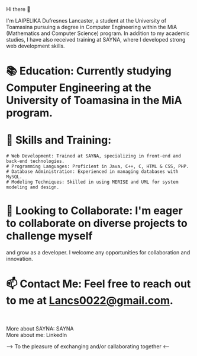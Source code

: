 Hi there 👋

I'm LAIPELIKA Dufresnes Lancaster, a student at the University of Toamasina 
pursuing a degree in Computer Engineering within the MiA (Mathematics and Computer Science)
program. In addition to my academic studies, 
I have also received training at SAYNA, where I developed strong web development skills.

# 📚 Education: Currently studying Computer Engineering at the University of Toamasina in the MiA program.

# 🌱 Skills and Training:

    # Web Development: Trained at SAYNA, specializing in front-end and back-end technologies.
    # Programming Languages: Proficient in Java, C++, C, HTML & CSS, PHP.
    # Database Administration: Experienced in managing databases with MySQL.
    # Modeling Techniques: Skilled in using MERISE and UML for system modeling and design.

# 🔭 Looking to Collaborate: I'm eager to collaborate on diverse projects to challenge myself 
and grow as a developer. I welcome any opportunities for collaboration and innovation.

# 📫 Contact Me: Feel free to reach out to me at Lancs0022@gmail.com.

<br>

More about SAYNA: SAYNA <br>
More about me: LinkedIn
 
--> To the pleasure of exchanging and/or callaborating together <--
